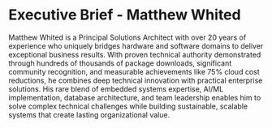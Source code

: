 # Executive Brief - Matthew Whited

Matthew Whited is a Principal Solutions Architect with over 20 years of experience who uniquely bridges hardware and 
software domains to deliver exceptional business results. With proven technical authority demonstrated through hundreds 
of thousands of package downloads, significant community recognition, and measurable achievements like 75% cloud cost 
reductions, he combines deep technical innovation with practical enterprise solutions. His rare blend of embedded systems 
expertise, AI/ML implementation, database architecture, and team leadership enables him to solve complex technical 
challenges while building sustainable, scalable systems that create lasting organizational value.